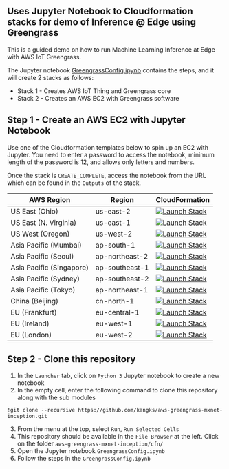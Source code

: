 ## Uses Jupyter Notebook to Cloudformation stacks for demo of Inference @ Edge using Greengrass

This is a guided demo on how to run Machine Learning Inference at Edge with AWS IoT Greengrass.

The Jupyter notebook [GreengrassConfig.ipynb](GreengrassConfig.ipynb) contains the steps, and it will create 2 stacks as follows:

* Stack 1 - Creates AWS IoT Thing and Greengrass core
* Stack 2 - Creates an AWS EC2 with Greengrass software

## Step 1 - Create an AWS EC2 with Jupyter Notebook

Use one of the Cloudformation templates below to spin up an EC2 with Jupyter. You need to enter a password to access the notebook, minimum length of the password is 12, and allows only letters and numbers.

Once the stack is `CREATE_COMPLETE`, access the notebook from the URL which can be found in the `Outputs` of the stack.

|AWS Region|Region|CloudFormation|
|-|-|-|
|US East (Ohio)|us-east-2|[![Launch Stack](https://s3.amazonaws.com/cloudformation-examples/cloudformation-launch-stack.png)](https://console.aws.amazon.com/cloudformation/home?region=us-east-2#/stacks/new?stackName=ec2-jupyter-greengrass-mli&templateURL=https://cloudformation-stacks-us-east-1.s3.amazonaws.com/aws-greengrass-mxnet-inception/jupyter-ec2.yaml)|
|US East (N. Virginia)|us-east-1|[![Launch Stack](https://s3.amazonaws.com/cloudformation-examples/cloudformation-launch-stack.png)](https://console.aws.amazon.com/cloudformation/home?region=us-east-1#/stacks/new?stackName=ec2-jupyter-greengrass-mli&templateURL=https://cloudformation-stacks-us-east-1.s3.amazonaws.com/aws-greengrass-mxnet-inception/jupyter-ec2.yaml)|
|US West (Oregon)|us-west-2|[![Launch Stack](https://s3.amazonaws.com/cloudformation-examples/cloudformation-launch-stack.png)](https://console.aws.amazon.com/cloudformation/home?region=us-west-2#/stacks/new?stackName=ec2-jupyter-greengrass-mli&templateURL=https://cloudformation-stacks-us-east-1.s3.amazonaws.com/aws-greengrass-mxnet-inception/jupyter-ec2.yaml)|
|Asia Pacific (Mumbai)|ap-south-1|[![Launch Stack](https://s3.amazonaws.com/cloudformation-examples/cloudformation-launch-stack.png)](https://console.aws.amazon.com/cloudformation/home?region=ap-south-1#/stacks/new?stackName=ec2-jupyter-greengrass-mli&templateURL=https://cloudformation-stacks-us-east-1.s3.amazonaws.com/aws-greengrass-mxnet-inception/jupyter-ec2.yaml)|
|Asia Pacific (Seoul)|ap-northeast-2|[![Launch Stack](https://s3.amazonaws.com/cloudformation-examples/cloudformation-launch-stack.png)](https://console.aws.amazon.com/cloudformation/home?region=ap-northeast-2#/stacks/new?stackName=ec2-jupyter-greengrass-mli&templateURL=https://cloudformation-stacks-us-east-1.s3.amazonaws.com/aws-greengrass-mxnet-inception/jupyter-ec2.yaml)|
|Asia Pacific (Singapore)|ap-southeast-1|[![Launch Stack](https://s3.amazonaws.com/cloudformation-examples/cloudformation-launch-stack.png)](https://console.aws.amazon.com/cloudformation/home?region=ap-southeast-1#/stacks/new?stackName=ec2-jupyter-greengrass-mli&templateURL=https://cloudformation-stacks-us-east-1.s3.amazonaws.com/aws-greengrass-mxnet-inception/jupyter-ec2.yaml)|
|Asia Pacific (Sydney)|ap-southeast-2|[![Launch Stack](https://s3.amazonaws.com/cloudformation-examples/cloudformation-launch-stack.png)](https://console.aws.amazon.com/cloudformation/home?region=ap-southeast-2#/stacks/new?stackName=ec2-jupyter-greengrass-mli&templateURL=https://cloudformation-stacks-us-east-1.s3.amazonaws.com/aws-greengrass-mxnet-inception/jupyter-ec2.yaml)|
|Asia Pacific (Tokyo)|ap-northeast-1|[![Launch Stack](https://s3.amazonaws.com/cloudformation-examples/cloudformation-launch-stack.png)](https://console.aws.amazon.com/cloudformation/home?region=ap-northeast-1#/stacks/new?stackName=ec2-jupyter-greengrass-mli&templateURL=https://cloudformation-stacks-us-east-1.s3.amazonaws.com/aws-greengrass-mxnet-inception/jupyter-ec2.yaml)|
|China (Beijing)|cn-north-1|[![Launch Stack](https://s3.amazonaws.com/cloudformation-examples/cloudformation-launch-stack.png)](https://console.aws.amazon.com/cloudformation/home?region=cn-north-1#/stacks/new?stackName=ec2-jupyter-greengrass-mli&templateURL=https://cloudformation-stacks-us-east-1.s3.amazonaws.com/aws-greengrass-mxnet-inception/jupyter-ec2.yaml)|
|EU (Frankfurt)|eu-central-1|[![Launch Stack](https://s3.amazonaws.com/cloudformation-examples/cloudformation-launch-stack.png)](https://console.aws.amazon.com/cloudformation/home?region=eu-central-1#/stacks/new?stackName=ec2-jupyter-greengrass-mli&templateURL=https://cloudformation-stacks-us-east-1.s3.amazonaws.com/aws-greengrass-mxnet-inception/jupyter-ec2.yaml)|
|EU (Ireland)|eu-west-1|[![Launch Stack](https://s3.amazonaws.com/cloudformation-examples/cloudformation-launch-stack.png)](https://console.aws.amazon.com/cloudformation/home?region=eu-west-1#/stacks/new?stackName=ec2-jupyter-greengrass-mli&templateURL=https://cloudformation-stacks-us-east-1.s3.amazonaws.com/aws-greengrass-mxnet-inception/jupyter-ec2.yaml)|
|EU (London)|eu-west-2|[![Launch Stack](https://s3.amazonaws.com/cloudformation-examples/cloudformation-launch-stack.png)](https://console.aws.amazon.com/cloudformation/home?region=eu-west-2#/stacks/new?stackName=ec2-jupyter-greengrass-mli&templateURL=https://cloudformation-stacks-us-east-1.s3.amazonaws.com/aws-greengrass-mxnet-inception/jupyter-ec2.yaml)|

## Step 2 - Clone this repository

1. In the `Launcher` tab, click on `Python 3` Jupyter notebook to create a new notebook
2. In the empty cell, enter the following command to clone this repository along with the sub modules
```
!git clone --recursive https://github.com/kangks/aws-greengrass-mxnet-inception.git
```
3. From the menu at the top, select `Run`, `Run Selected Cells`
4. This repository should be available in the `File Browser` at the left. Click on the folder `aws-greengrass-mxnet-inception/cfn/`
5. Open the Jupyter notebook `GreengrassConfig.ipynb`
6. Follow the steps in the `GreengrassConfig.ipynb`